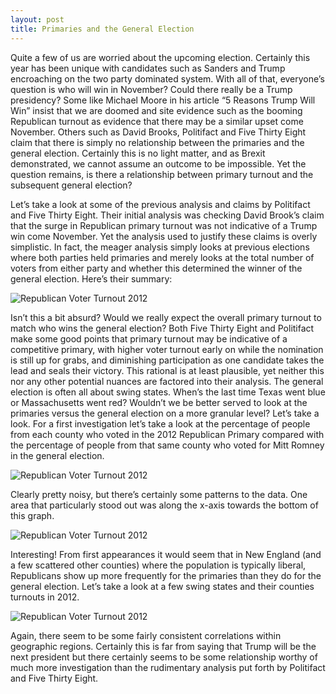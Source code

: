 ```yaml
---
layout: post
title: Primaries and the General Election
---
```


Quite a few of us are worried about the upcoming election. Certainly this year has been unique with candidates such as Sanders and Trump encroaching on the two party dominated system. With all of that, everyone’s question is who will win in November? Could there really be a Trump presidency? Some like Michael Moore in his article “5 Reasons Trump Will Win” insist that we are doomed and site evidence such as the booming Republican turnout as evidence that there may be a similar upset come November. Others such as David Brooks, Politifact and Five Thirty Eight claim that there is simply no relationship between the primaries and the general election. Certainly this is no light matter,  and as Brexit demonstrated, we cannot assume an outcome to be impossible. Yet the question remains, is there a relationship between primary turnout and the subsequent general election?

Let’s take a look at some of the previous analysis and claims by Politifact and Five Thirty Eight. Their initial analysis was checking David Brook’s claim that the surge in Republican primary turnout was not indicative of a Trump win come November.  Yet the analysis used to justify these claims is overly simplistic. In fact, the meager analysis simply looks at previous elections where both parties held primaries and merely looks at the total number of voters from either party and whether this determined the winner of the general election. Here’s their summary:

![Republican Voter Turnout 2012]({{matthew-mitchell.github.io}}/images/primary1.png)
 <!--![Republican Voter Turnout 2012](/images/primar1.png "Republican Voter Turnout 2012”)-->

Isn’t this a bit absurd?  Would we really expect the overall primary turnout to match who wins the general election? Both Five Thirty Eight and Politifact make some good points that primary turnout may be indicative of a competitive primary, with higher voter turnout early on while the nomination is still up for grabs, and diminishing participation as one candidate takes the lead and seals their victory. This rational is at least plausible, yet neither this nor any other potential nuances are factored into their analysis. The general election is often all about swing states. When’s the last time Texas went blue or Massachusetts went red?  Wouldn’t we be better served to look at the primaries versus the general election on a more granular level? Let’s take a look. For a first investigation let’s take a look at the percentage of people from each county who voted in the 2012 Republican Primary compared with the percentage of people from that same county who voted for Mitt Romney in the general election.

![Republican Voter Turnout 2012]({{matthew-mitchell.github.io}}/images/Primary2.png) 

Clearly pretty noisy, but there’s certainly some patterns to the data. One area that particularly stood out was along the x-axis towards the bottom of this graph.

 ![Republican Voter Turnout 2012]({{matthew-mitchell.github.io}}/images/Primary3.png)

Interesting! From first appearances it would seem that in New England (and a few scattered other counties) where the population is typically liberal, Republicans show up more frequently for the primaries than they do for the general election. Let’s take a look at a few swing states and their counties turnouts in 2012.

![Republican Voter Turnout 2012]({{matthew-mitchell.github.io}}/images/Primary4.png) 

Again, there seem to be some fairly consistent correlations within geographic regions. Certainly this is far from saying that Trump will be the next president but there certainly seems to be some relationship worthy of much more investigation than the rudimentary analysis put forth by Politifact and Five Thirty Eight.
